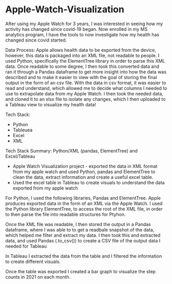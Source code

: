 # Apple-Watch-Visualization

After using my Apple Watch for 3 years, I was interested in seeing how my activity has changed since covid-19 began. Now enrolled in my MS analytics program, I have the tools to now investigate how my health has changed since covid started.

Data Process: 
Apple allows health data to be exported from the device, however, this data is packaged into an XML file, not readable to people. I used Python, specifically the ElementTree library in order to parse this XML data. Once readable to some degree, I then took this converted data and ran it through a Pandas dataframe to get more insight into how the data was described and to make it easier to view with the goal of storing the final output in the form of an csv file. With the data in csv format, it was easier to read and understand, which allowed me to decide what columns I needed to use to extrapolate data from my Apple Watch. I then took the needed data, and cloned it to an xlsx file to isolate any changes, which I then uploaded to a Tableau view to visualize my health data!


Tech Stack:
  - Python
  - Tableuea
  - Excel
  - XML
  
Tech Stack Summary: Python/XML (pandas, ElementTree) and Excel/Tableau
  - Apple Watch Visualization project - exported the data in XML format from my apple watch and used Python, pandas and ElementTree to clean the data, extract information and create a useful excel table.
  - Used the excel table in Tableau to create visuals to understand the data exported from my apple watch



For Python, I used the following libraries, Pandas and ElementTree. Apple produces exported data in the form of an XML via the Apple Watch. I used the Python library ElementTree, to access the root of the XML file, in order to then parse the file into readable structures for Ptyhon. 

Once the XML file was readable, I then stored the output in a Pandas dataframe, where I was able to to get a readbale snapshot of the data, which helped me filter and extract my data. I then took this and extracted data, and used Pandas (.to_csv()) to create a CSV file of the output data I needed for Tableau

In Tableau I extracted the data from the table and I filtered the information to create different visuals. 

Once the table was exported I created a bar graph to visualize the step counts in 2021 on each month.
